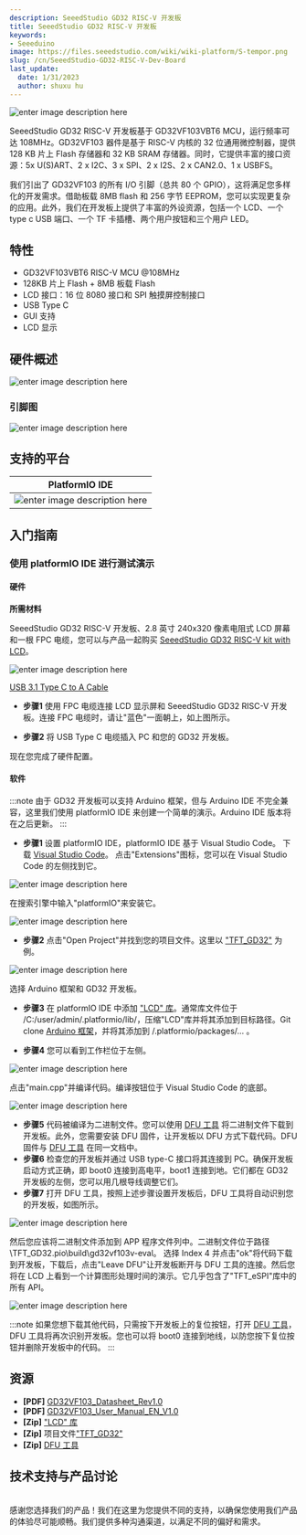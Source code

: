 ```yaml
---
description: SeeedStudio GD32 RISC-V 开发板
title: SeeedStudio GD32 RISC-V 开发板
keywords:
- Seeeduino 
image: https://files.seeedstudio.com/wiki/wiki-platform/S-tempor.png
slug: /cn/SeeedStudio-GD32-RISC-V-Dev-Board
last_update:
  date: 1/31/2023
  author: shuxu hu
---
```



![enter image description here](https://files.seeedstudio.com/wiki/GD32VF103/img/GD32VF-103VBT6-all.jpg)

SeeedStudio GD32 RISC-V 开发板基于 GD32VF103VBT6 MCU，运行频率可达 108MHz。GD32VF103 器件是基于 RISC-V 内核的 32 位通用微控制器，提供 128 KB 片上 Flash 存储器和 32 KB SRAM 存储器。同时，它提供丰富的接口资源：5x U(S)ART、2 x I2C、3 x SPI、2 x I2S、2 x CAN2.0、1 x USBFS。

我们引出了 GD32VF103 的所有 I/O 引脚（总共 80 个 GPIO），这将满足您多样化的开发需求。借助板载 8MB flash 和 256 字节 EEPROM，您可以实现更复杂的应用。此外，我们在开发板上提供了丰富的外设资源，包括一个 LCD、一个 type c USB 端口、一个 TF 卡插槽、两个用户按钮和三个用户 LED。

## 特性

+ GD32VF103VBT6 RISC-V MCU @108MHz
+ 128KB 片上 Flash + 8MB 板载 Flash
+ LCD 接口：16 位 8080 接口和 SPI 触摸屏控制接口
+ USB Type C
+ GUI 支持
+ LCD 显示

## 硬件概述

![enter image description here](https://files.seeedstudio.com/wiki/GD32VF103/img/GD32VF-103VBT6-pin.jpg)

### 引脚图

![enter image description here](https://files.seeedstudio.com/wiki/GD32VF103/img/GD32VF-103VBT6-c.jpg)

## 支持的平台

| PlatformIO IDE                                                                                            |
|-----------------------------------------------------------------------------------------------------|
| ![enter image description here](https://files.seeedstudio.com/wiki/Bazaar_Document/platformio-logo.17fdc3bc.png)  |

## 入门指南

### 使用 platformIO IDE 进行测试演示

#### 硬件

**所需材料**

SeeedStudio GD32 RISC-V 开发板、2.8 英寸 240x320 像素电阻式 LCD 屏幕和一根 FPC 电缆，您可以与产品一起购买 [SeeedStudio GD32 RISC-V kit with LCD](https://www.seeedstudio.com/SeeedStudio-GD32-RISC-V-kit-with-LCD-p-4303.html)。

![enter image description here](https://www.seeedstudio.site/media/catalog/product/cache/9d0ce51a71ce6a79dfa2a98d65a0f0bd/g/d/gd32vf-103vbt6-connect-2.jpg) <!-- 图片链接有问题-->

[USB 3.1 Type C to A Cable](https://www.seeedstudio.com/USB-3-1-Type-C-to-A-Cable-1-Meter-3-1A-p-4085.html)

+ **步骤1**
使用 FPC 电缆连接 LCD 显示屏和 SeeedStudio GD32 RISC-V 开发板。连接 FPC 电缆时，请让"蓝色"一面朝上，如上图所示。

+ **步骤2**
将 USB Type C 电缆插入 PC 和您的 GD32 开发板。

现在您完成了硬件配置。

#### 软件

:::note
由于 GD32 开发板可以支持 Arduino 框架，但与 Arduino IDE 不完全兼容，这里我们使用 platformIO IDE 来创建一个简单的演示。Arduino IDE 版本将在之后更新。
:::

+ **步骤1**
设置 platformIO IDE，platformIO IDE 基于 Visual Studio Code。
下载 [Visual Studio Code](https://code.visualstudio.com/)。
点击"Extensions"图标，您可以在 Visual Studio Code 的左侧找到它。

![enter image description here](https://files.seeedstudio.com/wiki/GD32VF103/img/wiki1.png)

在搜索引擎中输入"platformIO"来安装它。

![enter image description here](https://files.seeedstudio.com/wiki/GD32VF103/img/wiki2.png)

+ **步骤2**
点击"Open Project"并找到您的项目文件。这里以 ["TFT_GD32"](https://github.com/Seeed-Studio/Seeed_Arduino_LCD/archive/TFT_GD32.zip) 为例。

![enter image description here](https://files.seeedstudio.com/wiki/GD32VF103/img/wiki3.png)

选择 Arduino 框架和 GD32 开发板。

+ **步骤3**
在 platformIO IDE 中添加 ["LCD" 库](https://github.com/Seeed-Studio/Seeed_Arduino_LCD/archive/master.zip)。通常库文件位于 /C:/user/admin/.platformio/lib/，压缩"LCD"库并将其添加到目标路径。Git clone [Arduino 框架](https://github.com/LynnL4/framework-arduino-gd32v)，并将其添加到 /.platformio/packages/... 。

+ **步骤4**
您可以看到工作栏位于左侧。

![enter image description here](https://files.seeedstudio.com/wiki/GD32VF103/img/wiki4.png)

点击"main.cpp"并编译代码。编译按钮位于 Visual Studio Code 的底部。

![enter image description here](https://files.seeedstudio.com/wiki/GD32VF103/img/wiki5.png)

+ **步骤5**
代码被编译为二进制文件。您可以使用 [DFU 工具](https://files.seeedstudio.com/wiki/GD32VF103/res/GD32_MCU_Dfu_Tool_V3.8.1.5784_1.rar) 将二进制文件下载到开发板。此外，您需要安装 DFU 固件，让开发板以 DFU 方式下载代码。DFU 固件与 [DFU 工具](https://files.seeedstudio.com/wiki/GD32VF103/res/GD32_MCU_Dfu_Tool_V3.8.1.5784_1.rar) 在同一文档中。
+ **步骤6**
检查您的开发板并通过 USB type-C 接口将其连接到 PC。确保开发板启动方式正确，即 boot0 连接到高电平，boot1 连接到地。它们都在 GD32 开发板的左侧，您可以用几根导线调整它们。
+ **步骤7**
打开 DFU 工具，按照上述步骤设置开发板后，DFU 工具将自动识别您的开发板，如图所示。

![enter image description here](https://files.seeedstudio.com/wiki/GD32VF103/img/wiki6.png)

然后您应该将二进制文件添加到 APP 程序文件列中。二进制文件位于路径 \TFT_GD32.pio\build\gd32vf103v-eval。
选择 Index 4 并点击"ok"将代码下载到开发板，下载后，点击"Leave DFU"让开发板断开与 DFU 工具的连接。然后您将在 LCD 上看到一个计算图形处理时间的演示。它几乎包含了"TFT_eSPI"库中的所有 API。

![enter image description here](https://files.seeedstudio.com/wiki/GD32VF103/img/gd32.gif)

:::note
如果您想下载其他代码，只需按下开发板上的复位按钮，打开 [DFU 工具](https://files.seeedstudio.com/wiki/GD32VF103/res/GD32_MCU_Dfu_Tool_V3.8.1.5784_1.rar)，DFU 工具将再次识别开发板。您也可以将 boot0 连接到地线，以防您按下复位按钮并删除开发板中的代码。
:::

## 资源

+ **[PDF]** [GD32VF103_Datasheet_Rev1.0](https://files.seeedstudio.com/wiki/Bazaar_Document/GD32VF103_Datasheet_Rev1.0.pdf)
+ **[PDF]** [GD32VF103_User_Manual_EN_V1.0](https://files.seeedstudio.com/wiki/Bazaar_Document/GD32VF103_User_Manual_EN_V1.0.pdf)
+ **[Zip]** ["LCD" 库](https://github.com/Seeed-Studio/Seeed_Arduino_LCD/archive/master.zip)
+ **[Zip]** 项目文件["TFT_GD32"](https://github.com/Seeed-Studio/Seeed_Arduino_LCD/archive/TFT_GD32.zip)
+ **[Zip]** [DFU 工具](https://files.seeedstudio.com/wiki/GD32VF103/res/GD32_MCU_Dfu_Tool_V3.8.1.5784_1.rar)

## 技术支持与产品讨论


<br />感谢您选择我们的产品！我们在这里为您提供不同的支持，以确保您使用我们产品的体验尽可能顺畅。我们提供多种沟通渠道，以满足不同的偏好和需求。

<div class="button_tech_support_container">
<a href="https://forum.seeedstudio.com/" class="button_forum"></a> 
<a href="https://www.seeedstudio.com/contacts" class="button_email"></a>
</div>

<div class="button_tech_support_container">
<a href="https://discord.gg/eWkprNDMU7" class="button_discord"></a> 
<a href="https://github.com/Seeed-Studio/wiki-documents/discussions/69" class="button_discussion"></a>
</div>